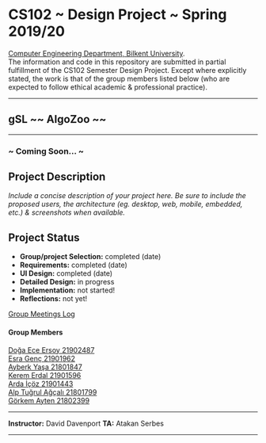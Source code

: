 # CS102 ~ Design Project ~ Spring 2019/20
[Computer Engineering Department, Bilkent University](http://w3.cs.bilkent.edu.tr/en/).  
The information and code in this repository are submitted in partial fulfillment of the CS102 Semester Design Project. Except where explicitly stated, the work is that of the group members listed below (who are expected to follow ethical academic & professional practice).
****
## gSL ~~ AlgoZoo ~~
****
### ~ Coming Soon... ~

## Project Description
_Include a concise description of your project here. Be sure to include the proposed users, the architecture (eg. desktop, web, mobile, embedded, etc.) & screenshots when available._
   
## Project Status
+ **Group/project Selection:** completed (date)
+ **Requirements:** completed (date)
+ **UI Design:** completed (date)
+ **Detailed Design:** in progress
+ **Implementation:** not started!
+ **Reflections:** not yet!

[Group Meetings Log](group/meetingslog.md)
#### Group Members
[Doğa Ece Ersoy     21902487](group/member1_log.md)    
[Esra Genç          21901962](group/member2_log.md)   
[Ayberk Yaşa        21801847](group/member3_log.md)   
[Kerem Erdal		  21901596](group/member4_log.md)   
[Arda İçöz          21901443](group/member5_log.md)   
[Alp Tuğrul Ağçalı  21801799](group/member6_log.md)   
[Görkem Ayten       21802399](group/member7_log.md)   


****
**Instructor:** David Davenport   **TA:**  Atakan Serbes
****
